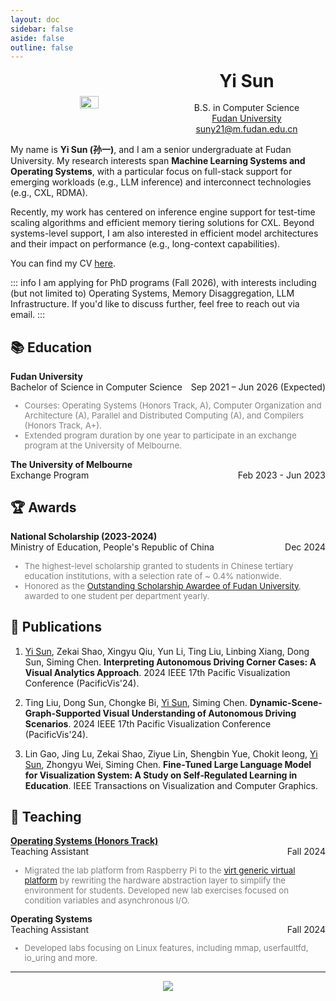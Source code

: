 ```yaml
---
layout: doc
sidebar: false
aside: false
outline: false
---
```


<div style="display: flex; width: 100%; align-items: center;">
  <div style="width: 50%; text-align: center; margin: auto;">
    <img style="width: 35%; display: block; margin-left: auto; margin-right: auto;" src="/avatar.jpg">
  </div>
  <div style="display: flex; align-items: center; justify-content: center; flex-direction: column; width: 50%; text-align: center; ">
    <h1 style="font-weight: bold; margin-top: 0; margin-bottom: 0;">Yi Sun</h1>
    <br>
    <div>B.S. in Computer Science</div>
    <a href="http://www.fudan.edu.cn">Fudan University</a>
    <a href="mailto:suny21@m.fudan.edu.cn">suny21@m.fudan.edu.cn</a>
  </div>
</div>

My name is **Yi Sun (孙一)**, and I am a senior undergraduate at Fudan University. My research interests span **Machine Learning Systems and Operating Systems**, with a particular focus on full-stack support for emerging workloads (e.g., LLM inference) and interconnect technologies (e.g., CXL, RDMA).

Recently, my work has centered on inference engine support for test-time scaling algorithms and efficient memory tiering solutions for CXL. Beyond systems-level support, I am also interested in efficient model architectures and their impact on performance (e.g., long-context capabilities).

You can find my CV [here](https://drive.google.com/file/d/1rVNx7i7z4cPMwN5AaN4CXaoJD8YFMG4h/view?usp=sharing).

::: info
I am applying for PhD programs (Fall 2026), with interests including (but not limited to) Operating Systems, Memory Disaggregation, LLM Infrastructure. If you'd like to discuss further, feel free to reach out via email.
:::


## 📚 Education

<div class="education-entry">
        <div class="institution">Fudan University</div>
        <div class="program-date">
            <span>Bachelor of Science in Computer Science</span>
            <span>Sep 2021 – Jun 2026 (Expected)</span>
        </div>
        <div class="details">
            <ul>
                <li>Courses: Operating Systems (Honors Track, A), Computer Organization and Architecture (A), Parallel and Distributed Computing (A), and Compilers (Honors Track, A+).</li>
                <li>Extended program duration by one year to participate in an exchange program at the University of Melbourne.</li>
            </ul>
        </div>
</div>

<div class="education-entry">
  <div class="institution">The University of Melbourne</div>
  <div class="program-date">
    <span>Exchange Program</span>
    <span>Feb 2023 - Jun 2023</span>
  </div>
  <div class="details">
    <ul>
    </ul>
  </div>
</div>

## 🏆 Awards

<div class="education-entry">
        <div class="institution">National Scholarship (2023-2024)</div>
        <div class="program-date">
            <span>Ministry of Education, People's Republic of China</span>
            <span>Dec 2024</span>
        </div>
        <div class="details">
            <ul>
                <li>The highest-level scholarship granted to students in Chinese tertiary education institutions, with a selection rate of ~ 0.4% nationwide.</li>
                <li> Honored as the <a href="https://mp.weixin.qq.com/s/l_htmep4UMeYg_tnOcyhDA">Outstanding Scholarship Awardee of Fudan University</a>, awarded to one student per department yearly.</li>
            </ul>
        </div>
</div>


## 📝 Publications

1. <u>Yi Sun</u>, Zekai Shao, Xingyu Qiu, Yun Li, Ting Liu, Linbing Xiang, Dong Sun, Siming Chen. **Interpreting Autonomous Driving Corner Cases: A Visual Analytics Approach**. 2024 IEEE 17th Pacific Visualization Conference (PacificVis'24).

2. Ting Liu, Dong Sun, Chongke Bi, <u>Yi Sun</u>, Siming Chen. **Dynamic-Scene-Graph-Supported Visual Understanding of Autonomous Driving Scenarios**. 2024 IEEE 17th Pacific Visualization Conference (PacificVis'24).

3. Lin Gao, Jing Lu, Zekai Shao, Ziyue Lin, Shengbin Yue, Chokit Ieong, <u>Yi Sun</u>, Zhongyu Wei, Siming Chen. **Fine‑Tuned Large Language Model for Visualization System: A Study on Self‑Regulated Learning in Education**. IEEE Transactions on Visualization and Computer Graphics.

## 🏫 Teaching

<div class="education-entry">
        <div class="institution"><a href="https://osh.fducslg.com">Operating Systems (Honors Track)</a></div>
        <div class="program-date">
            <span>Teaching Assistant</span>
            <span>Fall 2024</span>
        </div>
        <div class="details">
            <ul>
                <li> Migrated the lab platform from Raspberry Pi to the <a href="https://www.qemu.org/docs/master/system/riscv/virt.html">virt generic virtual platform</a> by rewriting the hardware abstraction layer to simplify the environment for students. Developed new lab exercises focused on condition variables and asynchronous I/O. </li>
            </ul>
        </div>
</div>

<div class="education-entry">
        <div class="institution">Operating Systems</div>
        <div class="program-date">
            <span>Teaching Assistant</span>
            <span>Fall 2024</span>
        </div>
        <div class="details">
            <ul>
                <li> Developed labs focusing on Linux features, including mmap, userfaultfd, io_uring and more. </li>
            </ul>
        </div>
</div>

---

<center><a href='https://clustrmaps.com/site/1c4j9'  title='Visit tracker'><img src='//clustrmaps.com/map_v2.png?cl=ffffff&w=300&t=tt&d=ZquOC4ZbDB5R5cx5IUEn6PlrBWbXw0BBUxV_j_7Fg5w'/></a></center>

<style>
  .card {
    width: 20%; /* Adjusts width to 25% of the view */
    border: 1px solid #ccc;
    box-shadow: 0 2px 5px #ccc;
    border-radius: 10px; /* Adds rounded corners */
    font-family: Arial, sans-serif;
    overflow: hidden; /* Ensures the image corners are also rounded */
  }

  .card img {
    width: 100%;
    height: auto;
    display: block; /* Removes bottom space/gap under the image */
  }

  .card footer {
    background-color: white;
    padding: 10px;
    text-align: center;
    color: black;
    font-size: 14px;
  }

  .institution {
    font-weight: bold;
  }
  .program-date {
    display: flex;
    justify-content: space-between;
  }
  .details {
    color: gray;
    font-size: 0.95em;
  }
</style>

